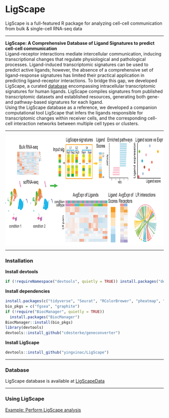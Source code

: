 
# LigScape

<!-- badges: start -->
<!-- badges: end -->

LigScape is a full-featured R package for analyzing cell-cell communication from bulk & single-cell RNA-seq data

<hr>

**LigScape: A Comprehensive Database of Ligand Signatures to predict cell-cell communication** <br />
Ligand-receptor interactions mediate intercellular communication, inducing transcriptional changes that regulate physiological and pathological processes. Ligand-induced transcriptomic signatures can be used to predict active ligands; however, the absence of a comprehensive set of ligand-response signatures has limited their practical application in predicting ligand-receptor interactions. To bridge this gap, we developed LigScape, a curated [database](https://github.com/yingxinac/LigScapeData/) encompassing intracellular transcriptomic signatures for human ligands. LigScape compiles signatures from published transcriptomic datasets and established resources, generating both gene- and pathway-based signatures for each ligand. <br />
Using the LigScape database as a reference, we developed a companion computational tool LigScape that infers the ligands responsible for transcriptomic changes within receiver cells, and the corresponding cell-cell interaction networks between multiple cell types or clusters.

<hr>

<div  align="center">
<img src="Figures/fig1v2.png" width = "850" height = "350" alt="LigScape" align=center />
</div>

<hr>


### Installation

**Install devtools**
``` r
if (!requireNamespace("devtools", quietly = TRUE)) install.packages("devtools")
```

**Install dependencies**
``` r
install.packages(c("tidyverse", "Seurat", "RColorBrewer", "pheatmap", "lsa", "data.table", "circlize", "randomcoloR", "hrbrthemes", "ggrepel"))
bio_pkgs = c("fgsea", "graphite")
if (!require("BiocManager", quietly = TRUE))
  install.packages("BiocManager")
BiocManager::install(bio_pkgs)
library(devtools)
devtools::install_github("cdesterke/geneconverter")
```

**Install LigScape**
``` r
devtools::install_github("yingxinac/LigScape")
```

<hr>

### Database
LigScape database is available at
[LigScapeData](https://github.com/yingxinac/LigScapeData/)

<hr>

### Using LigScape
[Example: Perform LigScape analysis](vignettes/LigScape.md)


